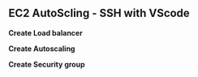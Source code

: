 ## EC2 AutoScling - SSH with VScode

**Create Load balancer**

**Create Autoscaling**

**Create Security group**
